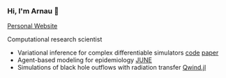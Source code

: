 ### Hi, I'm Arnau 👋

[Personal Website](www.arnau.ai)

Computational research scientist

- Variational inference for complex differentiable simulators [code](https://github.com/arnauqb/blackbirds) [paper](https://joss.theoj.org/papers/10.21105/joss.05776)
- Agent-based modeling for epidemiology [JUNE](https://github.com/IDAS-Durham/JUNE)
- Simulations of black hole outflows with radiation transfer [Qwind.jl](github.com/arnauqb/Qwind.jl)

